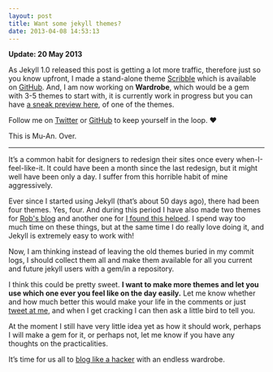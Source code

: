 ```yaml
---
layout: post
title: Want some jekyll themes?
date: 2013-04-08 14:53:13
---
```


**Update: 20 May 2013**

As Jekyll 1.0 released this post is getting a lot more traffic, therefore just so you know upfront, I made a stand-alone theme [Scribble](http://scribble.muan.co/2013/05/06/scribble-the-jekyll-theme/) which is available on [GitHub](https://github.com/muan/scribble). And, I am now working on **Wardrobe**, which would be a gem with 3-5 themes to start with, it is currently work in progress but you can have [a sneak preview here](http://themes.muan.co/), of one of the themes. 

Follow me on [Twitter](http://twitter.com/muanchiou) or [GitHub](http://github.com/muan) to keep yourself in the loop. ♥

This is Mu-An. Over.

---

It’s a common habit for designers to redesign their sites once every when-I-feel-like-it. It could have been a month since the last redesign, but it might well have been only a day. I suffer from this horrible habit of mine aggressively.

Ever since I started using Jekyll (that’s about 50 days ago), there had been four themes. Yes, four. And during this period I have also made two themes for [Rob's blog](http://robertheaton.com) and another one for [I found this helped](http://ifoundthishelped.com). I spend way too much time on these things, but at the same time I do really love doing it, and Jekyll is extremely easy to work with!

Now, I am thinking instead of leaving the old themes buried in my commit logs, I should collect them all and make them available for all you current and future jekyll users with a gem/in a repository.

I think this could be pretty sweet. **I want to make more themes and let you use which one ever you feel like on the day easily.** Let me know whether and how much better this would make your life in the comments or just [tweet at me](https://twitter.com/share?text=How%20nice!%20@muanchiou,%20jekyll%20themes,%20yes%20definitely!), and when I get cracking I can then ask a little bird to tell you. 

At the moment I still have very little idea yet as how it should work, perhaps I will make a gem for it, or perhaps not, let me know if you have any thoughts on the practicalities.

It’s time for us all to [blog like a hacker](http://tom.preston-werner.com/2008/11/17/blogging-like-a-hacker.html) with an endless wardrobe.